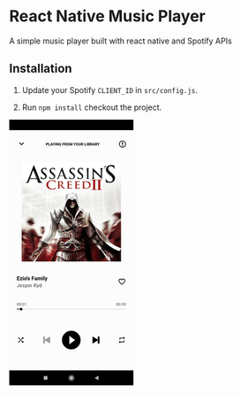 # React Native Music Player

A simple music player built with react native and Spotify APIs

## Installation

1. Update your Spotify `CLIENT_ID` in `src/config.js`.

2. Run `npm install` checkout the project.

![](https://github.com/parichay28/react-native-music-player/blob/main/player.gif)
